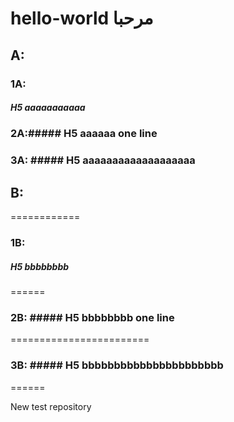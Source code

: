 # hello-world مرحبا
## A:
### 1A:
##### H5 aaaaaaaaaaa
### 2A:##### H5 aaaaaa one line
### 3A: ##### H5 aaaaaaaaaaaaaaaaaaa

## B:
============
### 1B:
##### H5 bbbbbbbb
======
### 2B: ##### H5 bbbbbbbb one line
========================
### 3B: ##### H5 bbbbbbbbbbbbbbbbbbbbbb
======

New test repository
